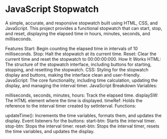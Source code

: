 # JavaScript Stopwatch
 
A simple, accurate, and responsive stopwatch built using HTML, CSS, and JavaScript. This project provides a functional stopwatch that can start, stop, and reset, displaying the elapsed time in hours, minutes, seconds, and milliseconds.

Features
Start: Begin counting the elapsed time in intervals of 10 milliseconds.
Stop: Halt the stopwatch at its current time.
Reset: Clear the current time and reset the stopwatch to 00:00:00:000.
How It Works
HTML: The structure of the stopwatch interface, including buttons for starting, stopping, and resetting the stopwatch.
CSS: Styling for the stopwatch display and buttons, making the interface clean and user-friendly.
JavaScript: The core functionality, including time calculation, updating the display, and managing the interval timer.
JavaScript Breakdown
Variables:

milliseconds, seconds, minutes, hours: Track the elapsed time.
displaySW: The HTML element where the time is displayed.
timeRef: Holds the reference to the interval timer created by setInterval.
Functions:

updateTime(): Increments the time variables, formats them, and updates the display.
Event listeners for the buttons:
start-btn: Starts the interval timer.
stop-btn: Stops the interval timer.
reset-btn: Stops the interval timer, resets the time variables, and updates the display.